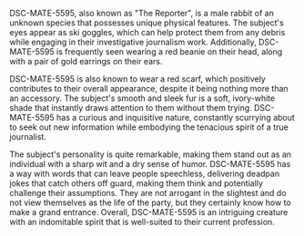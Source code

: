 DSC-MATE-5595, also known as "The Reporter", is a male rabbit of an unknown species that possesses unique physical features. The subject's eyes appear as ski goggles, which can help protect them from any debris while engaging in their investigative journalism work. Additionally, DSC-MATE-5595 is frequently seen wearing a red beanie on their head, along with a pair of gold earrings on their ears. 

DSC-MATE-5595 is also known to wear a red scarf, which positively contributes to their overall appearance, despite it being nothing more than an accessory. The subject's smooth and sleek fur is a soft, ivory-white shade that instantly draws attention to them without them trying. DSC-MATE-5595 has a curious and inquisitive nature, constantly scurrying about to seek out new information while embodying the tenacious spirit of a true journalist. 

The subject's personality is quite remarkable, making them stand out as an individual with a sharp wit and a dry sense of humor. DSC-MATE-5595 has a way with words that can leave people speechless, delivering deadpan jokes that catch others off guard, making them think and potentially challenge their assumptions. They are not arrogant in the slightest and do not view themselves as the life of the party, but they certainly know how to make a grand entrance. Overall, DSC-MATE-5595 is an intriguing creature with an indomitable spirit that is well-suited to their current profession.